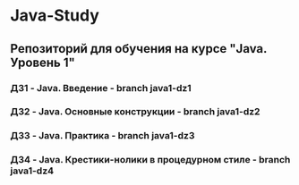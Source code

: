 # Java-Study 

## Репозиторий для обучения на курсе "Java. Уровень 1"
### ДЗ1 - Java. Введение - branch java1-dz1
### ДЗ2 - Java. Основные конструкции - branch java1-dz2
### ДЗ3 - Java. Практика - branch java1-dz3
### ДЗ4 - Java. Крестики-нолики в процедурном стиле - branch java1-dz4
